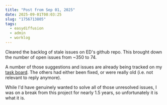 ```yaml
---
title: "Post from Sep 01, 2025"
date: 2025-09-01T08:03:25
slug: "1756713805"
tags:
  - easydiffusion
  - admin
  - worklog
---
```


Cleared the backlog of stale issues on ED's github repo. This brought down the number of open issues from ~350 to 74.

A number of those suggestions and issues are already being tracked on my [task board](https://github.com/users/cmdr2/projects/16/views/1). The others had either been fixed, or were really old (i.e. not relevant to reply anymore).

While I'd have genuinely wanted to solve all of those unresolved issues, I was on a break from this project for nearly 1.5 years, so unfortunately it is what it is.